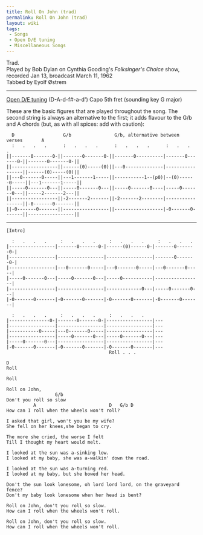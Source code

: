```yaml
---
title: Roll On John (trad)
permalink: Roll On John (trad)
layout: wiki
tags:
 - Songs
 - Open D/E tuning
 - Miscellaneous Songs
---
```


Trad.  
Played by Bob Dylan on Cynthia Gooding's *Folksinger's Choice* show,
recorded Jan 13, broadcast March 11, 1962  
Tabbed by Eyolf Østrem

* * * * *

[Open D/E tuning](Help:Roadmaps#Open_tunings "wikilink")
(D-A-d-f\#-a-d') Capo 5th fret (sounding key G major)

These are the basic figures that are played throughout the song. The
second string is always an alternative to the first; it adds flavour to
the G/b and A chords (but, as with all spices: add with caution):

      D                  G/b                G/b, alternative between verses       A
      :   .   .   .      :   .   .   .      :   .   .   .      :   .   .   .
    ||-------0-------0-||-------0-------0-||-------0----------|-------0-------0-||-------0-------0-||
    ||-----------------||------(0)-----(0)||---0--------------|-----------------||------(0)-----(0)||
    ||---0-------0-----||---1-------1-----||-----------1--(p0)|--(0)------0-----||---1-------1-----||
    ||-----0-------0---||-----0-------0---||-----0-------0----|-----0-------0---||-----2-------2---||
    ||-----------------||-2-------2-------||-2-------2--------|-----------------||-0-------0-------||
    ||-0-------0-------||-----------------||------------------|-0-------0-------||-----------------||

* * * * *

    [Intro]

      :   .   .   .     :   .   .   .     :   .   .   .     :   .   .   .
    |-----------------|-------0-------0-|------(0)------0-|-------0-------0-|
    |-----------------|-----------------|-----------------|-------0-------0-|
    |-----------------|---0-------0-----|---0-------0-----|---0-------0-----|
    |-----0-------0---|-----0-------0---|-----0-----------|-----------------|
    |-----------------|-----------------|-------------0---|-----0-------0---|
    |-0-------0-------|-0-------0-------|-0-------0-------|-0-------0-------|

      :   .   .   .     :   .   .   .     :   .   .   .
    |---------------0-|-------0-------0-|-----------------|---
    |-----------------|-----------------|-----------------|---
    |-----------0-----|---0-------0-----|-----------------|---
    |-----------------|-----0-------0---|-----0-------0---|---
    |-----0-------0---|-----------------|-----------------|---
    |-0-------0-------|-0-------0-------|-0-------0-------|---
                                          Roll . . .

    D
    Roll

    Roll

    Roll on John,
                      G/b
    Don't you roll so slow
              A                           D   G/b D
    How can I roll when the wheels won't roll?

    I asked that girl, won't you be my wife?
    She fell on her knees,she began to cry.

    The more she cried, the worse I felt
    Till I thought my heart would melt.

    I looked at the sun was a-sinking low.
    I looked at my baby, she was a-walkin' down the road.

    I looked at the sun was a-turning red.
    I looked at my baby, but she bowed her head.

    Don't the sun look lonesome, oh lord lord lord, on the graveyard fence?
    Don't my baby look lonesome when her head is bent?

    Roll on John, don't you roll so slow.
    How can I roll when the wheels won't roll.

    Roll on John, don't you roll so slow.
    How can I roll when the wheels won't roll.
